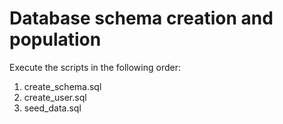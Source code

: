 # Database schema creation and population
Execute the scripts in the following order:
1. create_schema.sql
2. create_user.sql
3. seed_data.sql
